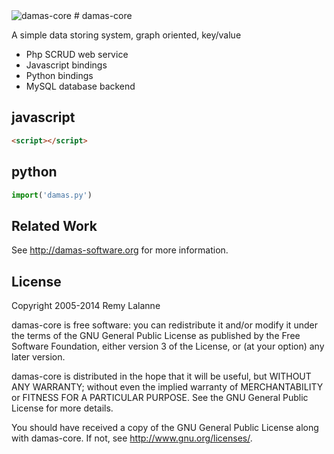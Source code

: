 <img src="http://www.damas-software.com/img/title.png" alt="damas-core"/>
# damas-core

A simple data storing system, graph oriented, key/value

* Php SCRUD web service
* Javascript bindings
* Python bindings
* MySQL database backend


## javascript
```html
<script></script>
```

## python
```python
import('damas.py')
```


## Related Work
See http://damas-software.org for more information.


## License
Copyright 2005-2014 Remy Lalanne

damas-core is free software: you can redistribute it and/or modify
it under the terms of the GNU General Public License as published by
the Free Software Foundation, either version 3 of the License, or
(at your option) any later version.

damas-core is distributed in the hope that it will be useful,
but WITHOUT ANY WARRANTY; without even the implied warranty of
MERCHANTABILITY or FITNESS FOR A PARTICULAR PURPOSE.  See the
GNU General Public License for more details.

You should have received a copy of the GNU General Public License
along with damas-core.  If not, see <http://www.gnu.org/licenses/>.
